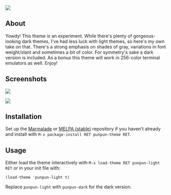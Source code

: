![][image]

## About

Yowdy!  This theme is an experiment.  While there's plenty of
gorgeous-looking dark themes, I've had less luck with light themes, so
here's my own take on that.  There's a strong emphasis on shades of
gray, variations in font weight/slant and sometimes a bit of color.
For symmetry's sake a dark version is included.  As a bonus this theme
will work in 256-color terminal emulators as well.  Enjoy!

## Screenshots

![][screenshot]

![][screenshot2]

## Installation

Set up the [Marmalade] or [MELPA (stable)] repository if you haven't
already and install with `M-x package-install RET punpun-theme RET`.

## Usage

Either load the theme interactively with `M-x load-theme RET
punpun-light RET` or in your init file with:

    (load-theme 'punpun-light t)

Replace `punpun-light` with `punpun-dark` for the dark version.

[image]: img/banner.png
[screenshot]: img/light.png
[screenshot2]: img/dark.png
[Marmalade]: https://marmalade-repo.org/
[MELPA (stable)]: http://melpa.org/
